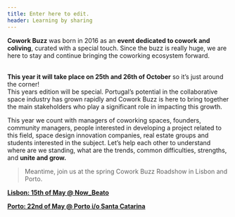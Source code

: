 ```yaml
---
title: Enter here to edit.
header: Learning by sharing
---
```

**Cowork Buzz** was born in 2016 as an **event dedicated to cowork and coliving**, curated with a special touch. Since the buzz is really huge, we are here to stay and continue bringing the coworking ecosystem forward.

\
**This year it will take place on 25th and 26th of October** so it’s just around the corner! \
This years edition will be special. Portugal’s potential in the collaborative space industry has grown rapidly and Cowork Buzz is here to bring together the main stakeholders who play a significant role in impacting this growth.  

This year we count with managers of coworking spaces, founders, community managers, people interested in developing a project related to this field, space design innovation companies, real estate groups and students interested in the subject. Let’s help each other to understand where are we standing, what are the trends, common difficulties, strengths, and **unite and grow.**



> Meantime, join us at the spring Cowork Buzz Roadshow in Lisbon and Porto. 

[**Lisbon: 15th of May @ Now_Beato**](https://www.facebook.com/events/2020829851379882/)

[**Porto: 22nd of May @ Porto i/o Santa Catarina**](https://www.facebook.com/events/2754315744578846/)

##
